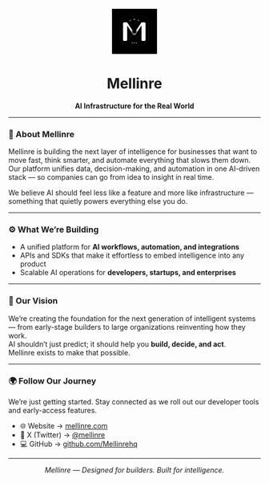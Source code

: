 <p align="center">
  <img src="https://github.com/Mellinrehq/.github/blob/main/profile/mellinre-logo.png" alt="Mellinre Logo" width="90" />
</p>

<h1 align="center">Mellinre</h1>

<p align="center">
  <strong>AI Infrastructure for the Real World</strong>
</p>

---

### 🧠 About Mellinre

Mellinre is building the next layer of intelligence for businesses that want to move fast, think smarter, and automate everything that slows them down.  
Our platform unifies data, decision-making, and automation in one AI-driven stack — so companies can go from idea to insight in real time.

We believe AI should feel less like a feature and more like infrastructure — something that quietly powers everything else you do.

---

### ⚙️ What We’re Building

- A unified platform for **AI workflows, automation, and integrations**  
- APIs and SDKs that make it effortless to embed intelligence into any product  
- Scalable AI operations for **developers, startups, and enterprises**

---

### 🚀 Our Vision

We’re creating the foundation for the next generation of intelligent systems — from early-stage builders to large organizations reinventing how they work.  
AI shouldn’t just predict; it should help you **build, decide, and act**.  
Mellinre exists to make that possible.

---

### 🌍 Follow Our Journey

We’re just getting started. Stay connected as we roll out our developer tools and early-access features.

- 🌐 Website → [mellinre.com](https://mellinre.com)  
- 💬 X (Twitter) → [@mellinre](https://x.com/mellinre)  
- 💻 GitHub → [github.com/Mellinrehq](https://github.com/Mellinrehq)

---

<p align="center">
  <em>Mellinre — Designed for builders. Built for intelligence.</em>
</p>
